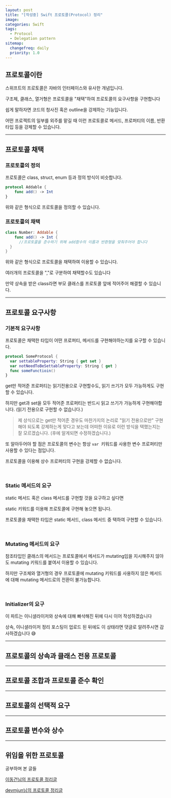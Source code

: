 ```yaml
---
layout: post
title: "[작성중] Swift 프로토콜(Protocol) 정리"
image:
categories: Swift
tags: 
  - Protocol
  - Delegation pattern
sitemap:
  changefreq: daily
  priority: 1.0
---
```


## 프로토콜이란

스위프트의 프로토콜은 자바의 인터페이스와 유사한 개념입니다.

구조체, 클래스, 열거형은 프로토콜을 "채택"하여 프로토콜의 요구사항을 구현합니다

쉽게 말하자면 코드의 청사진 혹은 outline을 강제하는 기능입니다.

어떤 프로젝트의 일부를 외주를 맡길 때 이런 프로토콜로 메서드, 프로퍼티의 이름, 반환타입 등을 강제할 수 있습니다.

---



## 프로토콜 채택

### 프로토콜의 정의

프로토콜은 class, struct, enum 등과 정의 방식이 비슷합니다.

```swift
protocol Addable {
	func add() -> Int 
}
```

위와 같은 형식으로 프로토콜을 정의할 수 있습니다.

### 프로토콜의 채택

```swift
class Number: Addable {
	func add() -> Int {
	  //프로토콜을 준수하기 위해 add함수의 이름과 반환형을 맞춰주어야 합니다
  }
}
```

위와 같은 형식으로 프로토콜을 채택하여 이용할 수 있습니다.

여러개의 프로토콜을 ","로 구분하여 채택할수도 있습니다

만약 상속을 받은 class라면 부모 클래스를 프로토콜 앞에 적어주어 해결할 수 있습니다.

---



## 프로토콜 요구사항

### 기본적 요구사항

프로토콜은 채택한 타입이 어떤 프로퍼티, 메서드를 구현해야하는지를 요구할 수 있습니다.

```swift
protocol SomeProtocol {
  var settableProperty: String { get set }
  var notNeedToBeSettableProperty: String { get }
  func someFunctioin()
}
```

get만 적어준 프로퍼티는 읽기전용으로 구현할수도, 읽기 쓰기가 모두 가능하게도 구현할 수 있습니다.

하지만 get과 set을 모두 적어준 프로퍼티는 반드시 읽고 쓰기가 가능하게 구현해야합니다. (읽기 전용으로 구현할 수 없습니다.)



>  제 상식으로는 get만 적어준 경우도 마찬가지의 논리로 "읽기 전용으로만" 구현해야 되도록 강제하는게 맞다고 보는데 어떠한 이유로 이런 방식을 택했는지는 잘 모르겠습니다. (후에 알게되면 수정하겠습니다.)



또 알아두어야 할 점은 프로토콜의 변수는 항상 `var `키워드를 사용한 변수 프로퍼티만 사용할 수 있다는 점입니다.

프로토콜을 이용해 상수 프로퍼티의 구현을 강제할 수 없습니다.

<br/> 

### Static 메서드의 요구

static 메서드 혹은 class 메서드를 구현할 것을 요구하고 싶다면

static 키워드를 이용해 프로토콜에 구현해 놓으면 됩니다.

프로토콜을 채택한 타입은 static 메서드, class 메서드 중 택하여 구현할 수 있습니다.

<br/> 

### Mutating 메서드의 요구

참조타입인 클래스의 메서드는 프로토콜에서 메서드가 mutating임을 지시해주지 않아도 mutating 키워드를 붙여서 이용할 수 있습니다. 

하지만 구조체와 열거형의 경우 프로토콜에 mutating 키워드를 사용하지 않은 메서드에 대해 mutating 메서드로의 전환이 불가능합니다.

<br/> 

### Initializer의 요구

이 파트는 이니셜라이저와 상속에 대해 빠삭해진 뒤에 다시 이어 작성하겠습니다

상속, 이니셜라이저 정리 포스팅이 업로드 된 뒤에도 이 상태라면 댓글로 알려주시면 감사하겠습니다 😅

---

## 프로토콜의 상속과 클래스 전용 프로토콜



---

## 프로토콜 조합과 프로토콜 준수 확인



---

## 프로토콜의 선택적 요구



---

## 프로토콜 변수와 상수



---

## 위임을 위한 프로토콜



공부하며 본 글들

[이동건님의 프로토콜 정리글](https://baked-corn.tistory.com/24)

[devmjun님의 프로토콜 정리글](https://devmjun.github.io/archive/Protocol_Extension)

